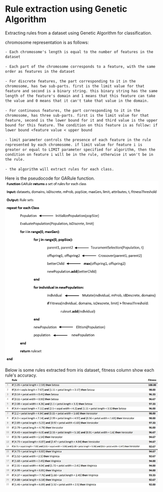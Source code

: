 # Rule extraction using Genetic Algorithm
 
Extracting rules from a dataset using Genetic Algorithm for classification. 

chromosome representation is as follows:

    - Each chromosome's length is equal to the number of features in the dataset
    
    - Each part of the chromosome corresponds to a feature, with the same order as features in the dataset

    - For discrete features, the part corresponding to it in the chromosome, has two sub-parts. first is the limit value for that feature and second is a binary string. this binary string has the same length of the feature's domain and 1 means that this feature can take the value and 0 means that it can't take that value in the domain. 

    - For continuous features, the part corresponding to it in the chromosome, has three sub-parts. first is the limit value for that feature, second is the lower bound for it and third value is the upper bound for this feature. The condition on this feature is as follow: if lower bound <feature value < upper bound

    - limit parameter controls the presence of each feature in the rule represented by each chromosome. if limit value for feature i is greater or equal to LIMIT parameter specified for algorithm, then the condition on feature i will be in the rule, otherwise it won't be in the rule.

    - the algorithm will extract rules for each class.

Here is the pseudocode for GARule function.
<img src="/pseudocode.png" alt="pseudocode of algorithm" title="pseudocode">

Below is some rules extracted from iris dataset, fitness column show each rule's accuracy.
<img src="/rules.jpg" alt="rules extracted from iris dataset." title="iris dataset.">